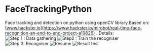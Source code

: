 # FaceTrackingPython
Face tracking and detection on python using openCV library.Based on:[www.hackster.io](https://www.hackster.io/mjrobot/real-time-face-recognition-an-end-to-end-project-a10826) .
Details:
![Step 1 : Data gathering](https://hackster.imgix.net/uploads/attachments/438004/pahse1_8mH1LPFeF5.png?auto=compress%2Cformat&w=740&h=555&fit=max)
![Step2 : Train the recogniser](https://hackster.imgix.net/uploads/attachments/438005/phase2_BJU1kXUlPq.png?auto=compress%2Cformat&w=740&h=555&fit=max)
![Step 3: Recogniser](https://hackster.imgix.net/uploads/attachments/438006/phase3_0qF1IZX9hH.png?auto=compress%2Cformat&w=740&h=555&fit=max)
![Resume](https://hackster.imgix.net/uploads/attachments/437954/FaceRecogBlock.png?auto=compress%2Cformat&w=740&h=555&fit=max)
![Result test](http://image.noelshack.com/fichiers/2018/49/1/1543831563-47321114-268869743823565-2911295014103416832-n.jpg)
